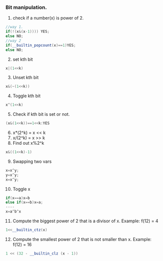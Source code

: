 ### Bit manipulation.
1. check if a number(x) is power of 2.
```cpp
//way 1.
if(!(x&(x-1)))) YES;
else NO;
//way 2
if(__builtin_popcount(x)==1)YES;
else NO;
```
2. set kth bit
```cpp
x|(1<<k)
```
3. Unset kth bit
```cpp
x&(~(1<<k))
```
4. Toggle kth bit
```cpp
x^(1<<k)
```
5. Check if kth bit is set or not.
```cpp
(x&(1<<k))==1<<k:YES
```
6. x*(2^k) = x << k
7. x/(2^k) = x >> k
8. Find out x%2^k
```cpp
x&((1<<k)-1)
```
9. Swapping two vars
```cpp
x=x^y;
y=x^y;
x=x^y;
```
10. Toggle x
```cpp
if(x==a)x=b
else if(x==b)x=a;
----
x=a^b^x
```
11. Compute the biggest power of 2 that is a divisor of x. Example: f(12) = 4
```cpp
1<<__builtin_ctz(x)
```
12. Compute the smallest power of 2 that is not smaller than x. Example: f(12) = 16
```cpp
1 << (32 - __builtin_clz (x - 1))
```











